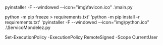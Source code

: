  pyinstaller -F --windowed --icon="img\favicon.ico" .\main.py

 python -m pip freeze > requirements.txt'
'python -m pip install -r requirements.txt'
'pyinstaller -F --windowed --icon="img\python.ico" .\ServicoMondelez.py 


 Set-ExecutionPolicy -ExecutionPolicy RemoteSigned -Scope CurrentUser
